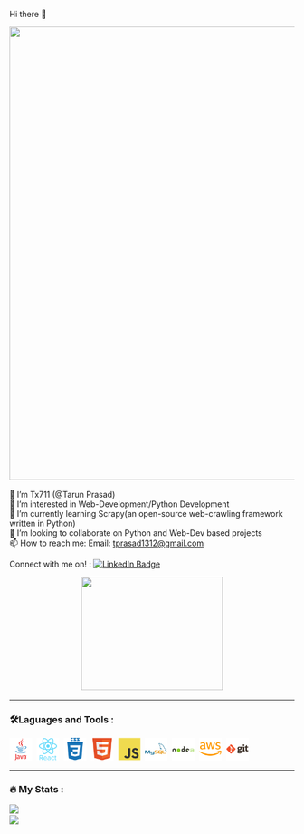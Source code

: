 Hi there 👋
 <div align="center">
  <img src="https://www.wingstechsolutions.com/wp-content/uploads/2022/03/full-stack-development.gif" width="600" height="800"/>
</div>

👋 I’m Tx711 (@Tarun Prasad)
<br>
👀 I’m interested in Web-Development/Python Development
<br>
🌱 I’m currently learning Scrapy(an open-source web-crawling framework written in Python)
<br>
🥂 I’m looking to collaborate on Python and Web-Dev based projects
<br>
📫 How to reach me: Email: tprasad1312@gmail.com 

<p> Connect with me on! :
 <a href="https://www.linkedin.com/in/tarun-prasad-bb98b4209">
  <img src="https://badgen.net/badge/LinkedIN/TarunPrasad/cyan" alt="LinkedIn Badge"/>
 </a>
 </p>
 
 <div id="header" align="center">
  <img src="https://media.giphy.com/media/Jz7eUZut4DSl04bz2q/giphy.gif"  height ="200" width="250"/>
</div>

 ---
 
 ### 🛠️Laguages and Tools :
 
 <div>
  <img src="https://github.com/devicons/devicon/blob/master/icons/java/java-original-wordmark.svg" title="Java" alt="Java" width="40" height="40"/>&nbsp;
  <img src="https://github.com/devicons/devicon/blob/master/icons/react/react-original-wordmark.svg" title="React" alt="React" width="40" height="40"/>&nbsp;
  <img src="https://github.com/devicons/devicon/blob/master/icons/css3/css3-plain-wordmark.svg"  title="CSS3" alt="CSS" width="40" height="40"/>&nbsp;
  <img src="https://github.com/devicons/devicon/blob/master/icons/html5/html5-original.svg" title="HTML5" alt="HTML" width="40" height="40"/>&nbsp;
  <img src="https://github.com/devicons/devicon/blob/master/icons/javascript/javascript-original.svg" title="JavaScript" alt="JavaScript" width="40" height="40"/>&nbsp;
  <img src="https://github.com/devicons/devicon/blob/master/icons/mysql/mysql-original-wordmark.svg" title="MySQL"  alt="MySQL" width="40" height="40"/>&nbsp;
  <img src="https://github.com/devicons/devicon/blob/master/icons/nodejs/nodejs-original-wordmark.svg" title="NodeJS" alt="NodeJS" width="40" height="40"/>&nbsp;
  <img src="https://github.com/devicons/devicon/blob/master/icons/amazonwebservices/amazonwebservices-plain-wordmark.svg" title="AWS" alt="AWS" width="40" height="40"/>&nbsp;
  <img src="https://github.com/devicons/devicon/blob/master/icons/git/git-original-wordmark.svg" title="Git" **alt="Git" width="40" height="40"/>
</div>

---

### :fire: My Stats :

<div>
 <img src="https://github-readme-streak-stats.herokuapp.com?user=Tx711&theme=dark&date_format=M%20j%5B%2C%20Y%5D&mode=weekly">
 </div>
 
 <div>
  <img src="https://github-readme-stats.vercel.app/api/top-langs/?username=Tx711&layout=compact&theme=vision-friendly-dark">
 </div>
            

